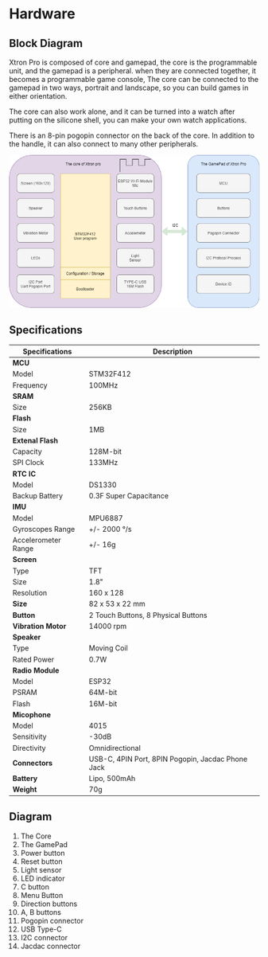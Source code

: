 # Hardware

## Block Diagram

Xtron Pro is composed of core and gamepad, the core is the programmable unit, and the gamepad is a peripheral. when they are connected together, it becomes a programmable game console, The core can be connected to the gamepad in two ways, portrait and landscape, so you can build games in either orientation.

The core can also work alone, and it can be turned into a watch after putting on the silicone shell, you can make your own watch applications.

There is an 8-pin pogopin connector on the back of the core. In addition to the handle, it can also connect to many other peripherals.

![](_static/xtronpro-system.png)

## Specifications

| Specifications      | Description                                       |
| ------------------- | ------------------------------------------------- |
| **MCU**             |                                                   |
| Model               | STM32F412                                         |
| Frequency           | 100MHz                                            |
| **SRAM**            |                                                   |
| Size                | 256KB                                             |
| **Flash**           |                                                   |
| Size                | 1MB                                               |
| **Extenal Flash**   |                                                   |
| Capacity            | 128M-bit                                          |
| SPI Clock           | 133MHz                                            |
| **RTC IC**          |                                                   |
| Model               | DS1330                                            |
| Backup Battery      | 0.3F Super Capacitance                            |
| **IMU**             |                                                   |
| Model               | MPU6887                                           |
| Gyroscopes Range    | \+/\- 2000 °/s                                    |
| Accelerometer Range | \+/\- 16g                                         |
| **Screen**          |                                                   |
| Type                | TFT                                               |
| Size                | 1.8"                                              |
| Resolution          | 160 x 128                                         |
| **Size**            | 82 x 53 x 22 mm                                   |
| **Button**          | 2 Touch Buttons, 8 Physical Buttons               |
| **Vibration Motor** | 14000 rpm                                         |
| **Speaker**         |                                                   |
| Type                | Moving Coil                                       |
| Rated Power         | 0.7W                                              |
| **Radio Module**    |                                                   |
| Model               | ESP32                                             |
| PSRAM               | 64M-bit                                           |
| Flash               | 16M-bit                                           |
| **Micophone**       |                                                   |
| Model               | 4015                                              |
| Sensitivity         | -30dB                                             |
| Directivity         | Omnidirectional                                   |
| **Connectors**      | USB-C, 4PIN Port, 8PIN Pogopin, Jacdac Phone Jack |
| **Battery**         | Lipo, 500mAh                                      |
| **Weight**          | 70g                                               |

## Diagram

1. The Core
2. The GamePad
3. Power button
4. Reset button
5. Light sensor
6. LED indicator
7. C button
8. Menu Button
9. Direction buttons
10. A, B buttons
11. Pogopin connector
12. USB Type-C
13. I2C connector
14. Jacdac connector